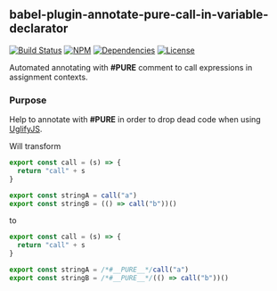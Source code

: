 ## babel-plugin-annotate-pure-call-in-variable-declarator

[![Build Status](https://img.shields.io/travis/morlay/babel-plugin-annotate-pure-call-in-variable-declarator.svg?style=flat-square)](https://travis-ci.org/morlay/babel-plugin-annotate-pure-call-in-variable-declarator)
[![NPM](https://img.shields.io/npm/v/babel-plugin-annotate-pure-call-in-variable-declarator.svg?style=flat-square)](https://npmjs.org/package/babel-plugin-annotate-pure-call-in-variable-declarator)
[![Dependencies](https://img.shields.io/david/morlay/babel-plugin-annotate-pure-call-in-variable-declarator.svg?style=flat-square)](https://david-dm.org/morlay/babel-plugin-annotate-pure-call-in-variable-declarator)
[![License](https://img.shields.io/npm/l/babel-plugin-annotate-pure-call-in-variable-declarator.svg?style=flat-square)](https://npmjs.org/package/babel-plugin-annotate-pure-call-in-variable-declarator)

Automated annotating with **#__PURE__** comment to call expressions in assignment contexts.

### Purpose

Help to annotate with **#__PURE__** in order to drop dead code when using [UglifyJS](https://github.com/mishoo/UglifyJS2).


Will transform

```js
export const call = (s) => {
  return "call" + s
}

export const stringA = call("a")
export const stringB = (() => call("b"))()
```

to

```js
export const call = (s) => {
  return "call" + s
}

export const stringA = /*#__PURE__*/call("a")
export const stringB = /*#__PURE__*/(() => call("b"))()
```
